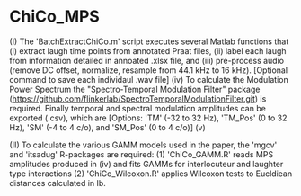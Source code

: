 # ChiCo_MPS
(I) The 'BatchExtractChiCo.m' script executes several Matlab functions that (i) extract laugh time points from annotated Praat files, (ii) label each laugh from information detailed in annoated .xlsx file, and (iii) pre-process audio (remove DC offset, normalize, resample from 44.1 kHz to 16 kHz). [Optional command to save each individaul .wav file] (iv) To calculate the Modulation Power Spectrum the "Spectro-Temporal Modulation Filter" package (https://github.com/flinkerlab/SpectroTemporalModulationFilter.git) is required. Finally temporal and spectral modulation amplitudes can be exported (.csv), which are [Options: 'TM' (-32 to 32 Hz), 'TM_Pos' (0 to 32 Hz), 'SM' (-4 to 4 c/o), and 'SM_Pos' (0 to 4 c/o)] (v) 

(II) To calculate the various GAMM models used in the paper, the 'mgcv' and 'itsadug' R-packages are required: (1) 'ChiCo_GAMM.R' reads MPS amplitudes produced in (iv) and fits GAMMs for interlocuteur and laughter type interactions (2) 'ChiCo_Wilcoxon.R' applies Wilcoxon tests to Eucldiean distances calculated in Ib.
